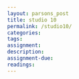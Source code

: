 ```yaml
---  
layout: parsons_post  
title: studio 10 
permalink: /studio10/  
categories:   
tags:  
assignment: 
description: 
assignment-due: 
readings: 
---  
```

